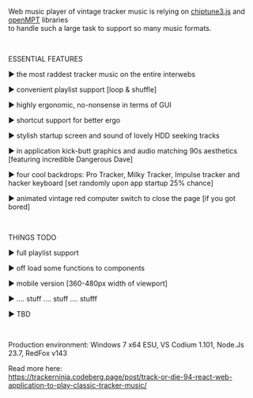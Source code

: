 
Web music player of vintage tracker music is relying on [chiptune3.js](https://www.npmjs.com/package/chiptune3) and [openMPT](https://lib.openmpt.org/libopenmpt/download/) libraries
<br>
to handle such a large task to support so many music formats. 

<br>

ESSENTIAL FEATURES

► the most raddest tracker music on the entire interwebs

► convenient playlist support [loop & shuffle]

► highly ergonomic, no-nonsense in terms of GUI

► shortcut support for better ergo

► stylish startup screen and sound of lovely HDD seeking tracks

► in application kick-butt graphics and audio matching 90s aesthetics [featuring incredible Dangerous Dave]

► four cool backdrops: Pro Tracker, Milky Tracker, Impulse tracker and hacker keyboard [set randomly upon app startup 25% chance]

► animated vintage red computer switch to close the page [if you got bored]

<br>

THINGS TODO

► full playlist support

► off load some functions to components

► mobile version [360-480px width of viewport] 

► …. stuff …. stuff …. stufff

► TBD

<br>

Production environment: Windows 7 x64 ESU, VS Codium 1.101, Node.Js 23.7, RedFox v143

Read more here:
<br>
https://trackerninja.codeberg.page/post/track-or-die-94-react-web-application-to-play-classic-tracker-music/

